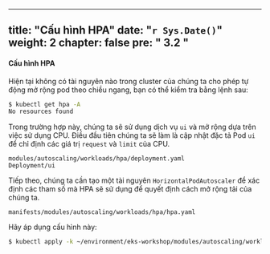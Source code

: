  ---
title: "Cấu hình HPA"
date: "`r Sys.Date()`"
weight: 2
chapter: false
pre: "<b> 3.2 </b>"
---

#### Cấu hình HPA

Hiện tại không có tài nguyên nào trong cluster của chúng ta cho phép tự động mở rộng pod theo chiều ngang, bạn có thể kiểm tra bằng lệnh sau:

```bash expectError=true
$ kubectl get hpa -A
No resources found
```

Trong trường hợp này, chúng ta sẽ sử dụng dịch vụ `ui` và mở rộng dựa trên việc sử dụng CPU. Điều đầu tiên chúng ta sẽ làm là cập nhật đặc tả Pod `ui` để chỉ định các giá trị `request` và `limit` của CPU.

```kustomization
modules/autoscaling/workloads/hpa/deployment.yaml
Deployment/ui
```

Tiếp theo, chúng ta cần tạo một tài nguyên `HorizontalPodAutoscaler` để xác định các tham số mà HPA sẽ sử dụng để quyết định cách mở rộng tải của chúng ta.

```file
manifests/modules/autoscaling/workloads/hpa/hpa.yaml
```

Hãy áp dụng cấu hình này:

```bash
$ kubectl apply -k ~/environment/eks-workshop/modules/autoscaling/workloads/hpa
```
